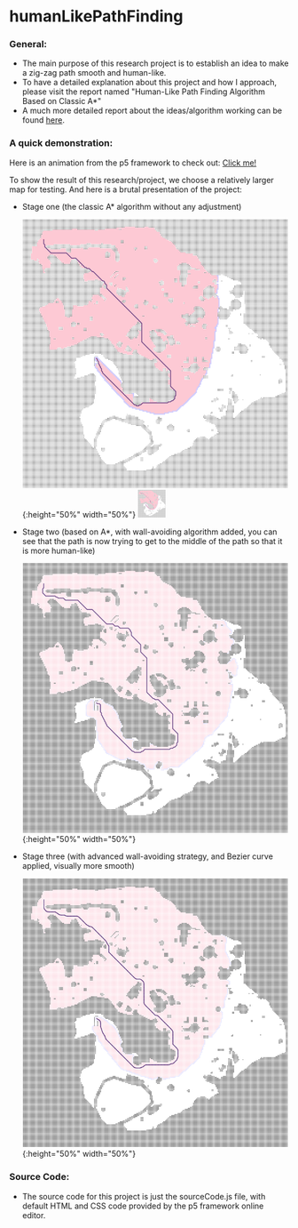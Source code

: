 # humanLikePathFinding

### General:
* The main purpose of this research project is to establish an idea to make a zig-zag path smooth and human-like.
* To have a detailed explanation about this project and how I approach, please visit the report named "Human-Like Path Finding Algorithm Based on Classic A*"
* A much more detailed report about the ideas/algorithm working can be found [here](https://github.com/YuzhouGuo/humanLikePathFinding/blob/master/Human-Like%20Path%20Algorithm%20Based%20on%20A_.pdf).

### A quick demonstration:
Here is an animation from the p5 framework to check out: [Click me!](https://editor.p5js.org/guoyuzhou004@gmail.com/full/1NNJFJHAW)

To show the result of this research/project, we choose a relatively larger map for testing. And here is a brutal presentation of the project:

* Stage one (the classic A* algorithm without any adjustment)

  ![alt text](https://github.com/YuzhouGuo/humanLikePathFinding/blob/master/stage1.png){:height="50%" width="50%"}
  <img src="https://github.com/YuzhouGuo/humanLikePathFinding/blob/master/stage1.png" width="50" height="50">

* Stage two (based on A*, with wall-avoiding algorithm added, you can see that the path is now trying to get to the middle of the path so that it is more human-like)

  ![alt text](https://github.com/YuzhouGuo/humanLikePathFinding/blob/master/stage2.png){:height="50%" width="50%"}

* Stage three (with advanced wall-avoiding strategy, and Bezier curve applied, visually more smooth)

  ![alt text](https://github.com/YuzhouGuo/humanLikePathFinding/blob/master/stage3.png){:height="50%" width="50%"}

### Source Code:
* The source code for this project is just the sourceCode.js file, with default HTML and CSS code provided by the p5 framework online editor.
